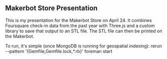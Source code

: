 Makerbot Store Presentation
---------------------------
This is my presentation for the Makerbot Store on April 24. It combines Foursquare check-in data from the past year with Three.js and a custom library to save that output to an STL file. The STL file can then be printed on the Makerbot.

To run, it's simple (once MongoDB is running for geospatial indexing):
rerun --pattern '{Gemfile,Gemfile.lock,*.rb}' foreman start